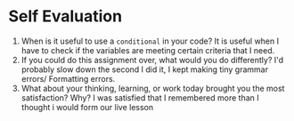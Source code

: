 # Self Evaluation

1. When is it useful to use a `conditional` in your code?
It is useful when I have to check if the variables are meeting certain criteria that I need.
1. If you could do this assignment over, what would you do differently?
I'd probably slow down the second I did it, I kept making tiny grammar errors/ Formatting errors.
1. What about your thinking, learning, or work today brought you the most satisfaction? Why?
I was satisfied that I remembered more than I thought i would form our live lesson
